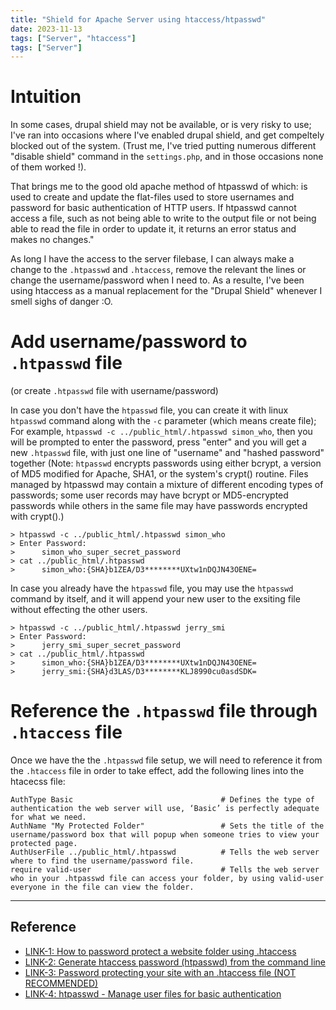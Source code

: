 ```yaml
---
title: "Shield for Apache Server using htaccess/htpasswd"
date: 2023-11-13
tags: ["Server", "htaccess"]
tags: ["Server"]
---
```



# Intuition
In some cases, drupal shield may not be available, or is very risky to use; I've ran into occasions where I've enabled drupal shield, and get compeltely blocked out of the system. (Trust me, I've tried putting numerous different "disable shield" command in the `settings.php`, and in those occasions none of them worked !).

That brings me to the good old apache method of htpasswd of which: is used to create and update the flat-files used to store usernames and password for basic authentication of HTTP users. If htpasswd cannot access a file, such as not being able to write to the output file or not being able to read the file in order to update it, it returns an error status and makes no changes."

As long I have the access to the server filebase, I can always make a change to the `.htpasswd` and `.htaccess`, remove the relevant the lines or change the username/password when I need to. As a resulte, I've been using htaccess as a manual replacement for the "Drupal Shield" whenever I smell sighs of danger :O.


# Add username/password to `.htpasswd` file
(or create `.htpasswd` file with username/password)

In case you don't have the `htpasswd` file, you can create it with linux `htpasswd` command along with the `-c` parameter (which means create file); For example, `htpasswd -c ../public_html/.htpasswd simon_who`, then you will be prompted to enter the password, press "enter" and you will get a new `.htpasswd` file, with just one line of "username" and "hashed password" together (Note: `htpasswd` encrypts passwords using either bcrypt, a version of MD5 modified for Apache, SHA1, or the system's crypt() routine. Files managed by htpasswd may contain a mixture of different encoding types of passwords; some user records may have bcrypt or MD5-encrypted passwords while others in the same file may have passwords encrypted with crypt().)

```
> htpasswd -c ../public_html/.htpasswd simon_who
> Enter Password:
>      simon_who_super_secret_password
> cat ../public_html/.htpasswd
>      simon_who:{SHA}b1ZEA/D3********UXtw1nDQJN43OENE=
```

In case you already have the `htpasswd` file, you may use the `htpasswd` command by itself, and it will append your new user to the exsiting file without effecting the other users.

```
> htpasswd -c ../public_html/.htpasswd jerry_smi
> Enter Password:
>      jerry_smi_super_secret_password
> cat ../public_html/.htpasswd
>      simon_who:{SHA}b1ZEA/D3********UXtw1nDQJN43OENE=
>      jerry_smi:{SHA}d3LAS/D3********KLJ8990cu0asdSDK=

```

# Reference the `.htpasswd` file through `.htaccess` file
Once we have the the `.htpasswd` file setup, we will need to reference it from the `.htaccess` file in order to take effect, add the following lines into the htacecss file:
```
AuthType Basic                                 # Defines the type of authentication the web server will use, ‘Basic’ is perfectly adequate for what we need.
AuthName "My Protected Folder"                 # Sets the title of the username/password box that will popup when someone tries to view your protected page.
AuthUserFile ../public_html/.htpasswd          # Tells the web server where to find the username/password file.
require valid-user                             # Tells the web server who in your .htpasswd file can access your folder, by using valid-user everyone in the file can view the folder.
```

----

## Reference
- [LINK-1: How to password protect a website folder using .htaccess](https://www.lcn.com/support/articles/how-to-password-protect-a-folder-on-your-website-with-htaccess/)
- [LINK-2: Generate htaccess password (htpasswd) from the command line](https://docs.gaslamp.media/generate-htaccess-password-htpasswd-from-the-command-line/)
- [LINK-3: Password protecting your site with an .htaccess file (NOT RECOMMENDED)](https://help.dreamhost.com/hc/en-us/articles/216363187-Password-protecting-your-site-with-an-htaccess-file)
- [LINK-4: htpasswd - Manage user files for basic authentication](https://httpd.apache.org/docs/2.4/programs/htpasswd.html)